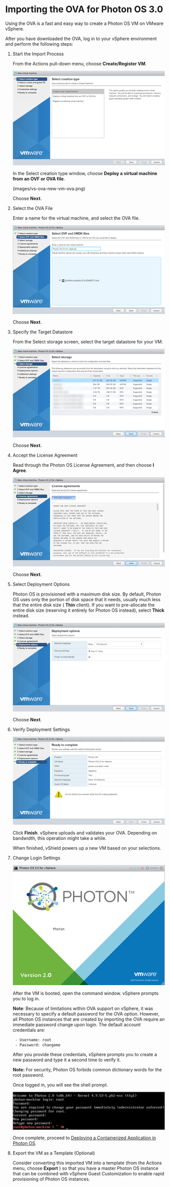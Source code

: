# Importing the OVA for Photon OS 3.0

Using the OVA is a fast and easy way to create a Photon OS VM on VMware vSphere.

After you have downloaded the OVA, log in to your vSphere environment and perform the following steps:

1. Start the Import Process

    From the Actions pull-down menu, choose **Create/Register VM**.
    
    ![Create/Register VM](images/vs-ova-new-vm.png)
    
    In the Select creation type window, choose  **Deploy a virtual machine from an OVF or OVA file**.
    
    (images/vs-ova-new-vm-ova.png)
    
    Choose **Next**.

1. Select the OVA File

    Enter a name for the virtual machine, and select the OVA file.
    
    ![OVA file](images/vs-ova-name-selected.png)
    
    Choose **Next**.

1. Specify the Target Datastore

    From the Select storage screen, select the target datastore for your VM.
    
    ![Target datastore](images/vs-ova-storage.png)
    
    Choose  **Next**.

1. Accept the License Agreement

    Read through the Photon OS License Agreement, and then choose **I Agree**.
    
    ![License](images/vs-ova-license.png)
    
    Choose **Next**.

1. Select Deployment Options

    Photon OS is provisioned with a maximum disk size. By default, Photon OS uses only the portion of disk space that it needs, usually much less that the entire disk size ( **Thin** client). If you want to pre-allocate the entire disk size (reserving it entirely for Photon OS instead), select **Thick**  instead.
       
    ![Deployment Options](images/vs-ova-deployment-options.png)
        
    Choose **Next**.

1. Verify Deployment Settings

        
	![Deployment settings](images/vs-ova-settings.png)
        
	Click **Finish**. vSphere uploads and validates your OVA. Depending on bandwidth, this operation might take a while.
        
	When finished, vShield powers up a new VM based on your selections.

7. Change Login Settings

	![Login settings](images/vs-ova-splash.png)
        
	After the VM is booted, open the command window. vSphere prompts you to log in.
        
	**Note**: Because of limitations within OVA support on vSphere, it was necessary to specify a default password for the OVA option. However, all Photon OS instances that are created by importing the OVA require an immediate password change upon login. The default account credentials are:
        
        - Username: root
        - Password: changeme
    
	After you provide these credentials, vSphere prompts you to create a new password and type it a second time to verify it.
        
	**Note:** For security, Photon OS forbids common dictionary words for the root password.  
        
	Once logged in, you will see the shell prompt.
        
	![Shell prompt](images/vs-ova-login.png)
        
	Once complete, proceed to [Deploying a Containerized Application in Photon OS](deploying-a-containerized-application-in-photon-os.md).

8. Export the VM as a Template (Optional)

    Consider converting this imported VM into a template (from the Actions menu, choose **Export** ) so that you have a master Photon OS instance that can be combined with vSphere Guest Customization to enable rapid provisioning of Photon OS instances.
    
    
